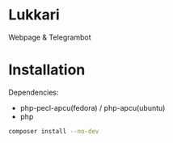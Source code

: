 # Lukkari
Webpage & Telegrambot

# Installation

Dependencies:

- php-pecl-apcu(fedora) / php-apcu(ubuntu)
- php

```bash
composer install --no-dev
```
